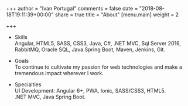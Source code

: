+++
author = "Ivan Portugal"
comments = false
date = "2018-08-18T19:11:39+00:00"
share = true
title = "About"
[menu.main]
weight = 2

+++

- Skills  
Angular, HTML5, SASS, CSS3, Java, C#, .NET MVC, Sql Server 2016, RabbitMQ, Oracle SQL, Java Spring Boot, Maven, Jenkins, Git.  
  
- Goals  
To continue to cultivate my passion for web technologies and make a tremendous impact wherever I work.  
  
- Specialties  
UI Development: Angular 6+, PWA, Ionic, SASS/CSS3, HTML5.  
.NET MVC, Java Spring Boot.
